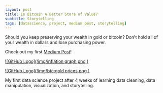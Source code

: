 ```yaml
---
layout: post
title: Is Bitcoin A Better Store of Value? 
subtitle: Storytelling
tags: [datascience, project, medium post, storytelling]
---
```

Should you keep preserving your wealth in gold or bitcoin? Don't hold all of your wealth in dollars and lose purchasing power.

Check out my first [Medium Post](https://medium.com/@malex140/is-bitcoin-a-better-store-of-value-477b3e369073)!

[![GitHub Logo](/img/inflation graph.png	)](https://medium.com/@malex140/is-bitcoin-a-better-store-of-value-477b3e369073)

[![GitHub Logo](/img/btc:gold prices.png	)](https://medium.com/@malex140/is-bitcoin-a-better-store-of-value-477b3e369073)


My first data science project after 4 weeks of learning data cleaning, data manipulation, visualization, and storytelling.

